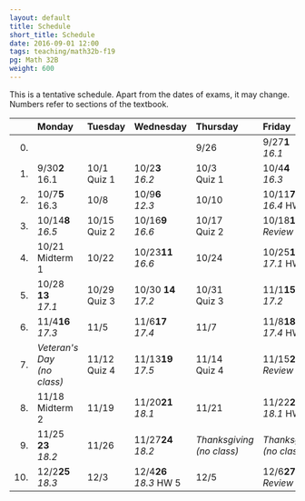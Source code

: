 ```yaml
---
layout: default
title: Schedule
short_title: Schedule
date: 2016-09-01 12:00
tags: teaching/math32b-f19
pg: Math 32B
weight: 600
---
```


This is a tentative schedule. Apart from the dates of exams, it may change. Numbers refer to sections of the textbook.

<table class="schedule">
    <thead>
        <tr class="header">
            <th align="right"></th>
            <th align="left">Monday</th>
            <th align="left">Tuesday</th>
            <th align="left">Wednesday</th>
            <th align="left">Thursday</th>
            <th align="left">Friday</th>
        </tr>
    </thead>
    <tbody>
    <tr class="even">
            <td align="right">0.</td>
            <td align="left"><span class="right"></span><span class="left"><b></b></span><br></td>
            <td align="left"><span class="right"></span><span class="left"><b></b></span><br></td>
            <td align="left"><span class="right"></span><span class="left"><b></b></span><br><em></em></td>
            <td align="left"><span class="right">9/26</span><span class="left"><b></b></span><br></td>
            <td align="left"><span class="right">9/27</span><span class="left"><b>1</b></span><br><em>16.1</em></td>
        </tr>
        <tr class="even">
            <td align="right">1.</td>
            <td align="left"><span class="right">9/30</span><span class="left"><b>2</b></span><br>16.1</td>
            <td align="left"><span class="right">10/1</span><span class="left"><b></b></span><br><span class="hw">Quiz 1</span></td>
            <td align="left"><span class="right">10/2</span><span class="left"><b>3</b></span><br><em>16.2</em></td>
            <td align="left"><span class="right">10/3</span><span class="left"><b></b></span><br><span class="hw">Quiz 1</span></td>
            <td align="left"><span class="right">10/4</span><span class="left"><b>4</b></span><br><em>16.3</em></td>
        </tr>
        <tr class="odd">
            <td align="right">2.</td>
            <td align="left"><span class="right">10/7</span><span class="left"><b>5</b></span><br>16.3</td>
            <td align="left"><span class="right">10/8</span><span class="left"><b> </b></span><br></td>
            <td align="left"><span class="right">10/9</span><span class="left"><b>6</b></span><br><em>12.3</em></td>
            <td align="left"><span class="right">10/10</span><span class="left"><b> </b></span><br></td>
            <td align="left"><span class="right">10/11</span><span class="left"><b>7</b></span><br><em>16.4</em> <span class="hw">HW 1</span></td>
        </tr>
        <tr class="even">
            <td align="right">3.</td>
            <td align="left"><span class="right">10/14</span><span class="left"><b>8</b></span><br><em>16.5</em></td>
            <td align="left"><span class="right">10/15</span><span class="left"><b> </b></span><br><span class="hw">Quiz 2</span></td>
            <td align="left"><span class="right">10/16</span><span class="left"><b>9</b></span><br><em>16.6</em></td>
            <td align="left"><span class="right">10/17</span><span class="left"><b> </b></span><br><span class="hw">Quiz 2</span></td>
            <td align="left"><span class="right">10/18</span><span class="left"><b>10</b></span><br><em>Review</em></td>
        </tr>
        <tr class="odd">
            <td align="right">4.</td>
            <td align="left"><span class="right">10/21</span><span class="left"><b></b></span><br><span class="exam">Midterm 1</span></td>
            <td align="left"><span class="right">10/22</span><span class="left"><b></b></span><br></td>
            <td align="left"><span class="right">10/23</span><span class="left"><b>11</b></span><br><em>16.6</em></td>
            <td align="left"><span class="right">10/24</span><span class="left"><b></b></span><br></td>
            <td align="left"><span class="right">10/25</span><span class="left"><b>12</b></span><br><em>17.1</em> <span class="hw">HW 2</span></td>
        </tr>
        <tr class="even">
            <td align="right">5.</td>
            <td align="left"><span class="right">10/28 </span><span class="left"><b>13</b></span><br><em>17.1</em></td>
            <td align="left"><span class="right">10/29 </span><span class="left"><b>  </b></span><br><span class="hw">Quiz 3</span></td>
            <td align="left"><span class="right">10/30 </span><span class="left"><b>14</b></span><br><em>17.2</em></td>
            <td align="left"><span class="right">10/31 </span><span class="left"><b>  </b></span><br><span class="hw">Quiz 3</span></td>
            <td align="left"><span class="right">11/1</span><span class="left"><b>15</b></span><br><em>17.2</em></td>
        </tr>
        <tr class="odd">
            <td align="right">6.</td>
            <td align="left"><span class="right">11/4</span><span class="left"><b>16</b></span><br><em>17.3</em></td>
            <td align="left"><span class="right">11/5</span><span class="left"><b>  </b></span><br></td>
            <td align="left"><span class="right">11/6</span><span class="left"><b>17</b></span><br><em>17.4</em></td>
            <td align="left"><span class="right">11/7</span><span class="left"><b>  </b></span><br></td>
            <td align="left"><span class="right">11/8</span><span class="left"><b>18</b></span><br><em>17.4</em> <span class="hw">HW 3</span></td>
        </tr>
        <tr class="even">
            <td align="right">7.</td>
            <td align="left" class="hol"><em>Veteran's Day<br>(no class)</em></td>
            <td align="left"><span class="right">11/12</span><span class="left"><b>  </b></span><br><span class="hw">Quiz 4</span></td>
            <td align="left"><span class="right">11/13</span><span class="left"><b>19</b></span><br><em>17.5</em></td>
            <td align="left"><span class="right">11/14</span><span class="left"><b>  </b></span><br><span class="hw">Quiz 4</span></td>
            <td align="left"><span class="right">11/15</span><span class="left"><b>20</b></span><br><em>Review</em></td>
        </tr>
        <tr class="odd">
            <td align="right">8.</td>
            <td align="left"><span class="right">11/18</span><span class="left"><b>  </b></span><br><span class="exam">Midterm 2</span></td>
            <td align="left"><span class="right">11/19</span><span class="left"><b>  </b></span><br></td>
            <td align="left"><span class="right">11/20</span><span class="left"><b>21</b></span><br><em>18.1</em></td>
            <td align="left"><span class="right">11/21</span><span class="left"><b>  </b></span><br></td>
            <td align="left"><span class="right">11/22</span><span class="left"><b>22</b></span><br><em>18.1</em> <span class="hw">HW 4</span></td>
        </tr>
        <tr class="even">
            <td align="right">9.</td>
            <td align="left"><span class="right">11/25 </span><span class="left"><b>23</b></span><br><em>18.2</em></td>
            <td align="left"><span class="right">11/26</span><span class="left"><b>  </b></span><br></td>
            <td align="left"><span class="right">11/27</span><span class="left"><b>24</b></span><br><em>18.2</em></td>
            <td align="left" class="hol"><em>Thanksgiving<br>(no class)</em></td>
            <td align="left" class="hol"><em>Thanksgiving<br>(no class)</em></td>
        </tr>
        <tr class="odd">
            <td align="right">10.</td>
            <td align="left"><span class="right">12/2</span><span class="left"><b>25</b></span><br><em>18.3</em></td>
            <td align="left"><span class="right">12/3</span><span class="left"><b>  </b></span><br></td>
            <td align="left"><span class="right">12/4</span><span class="left"><b>26</b></span><br><em>18.3</em> <span class="hw">HW 5</span></td>
            <td align="left"><span class="right">12/5</span><span class="left"><b>  </b></span><br></td>
            <td align="left"><span class="right">12/6</span><span class="left"><b>27</b></span><br><em>Review</em></td>
        </tr>
    </tbody>
</table>
